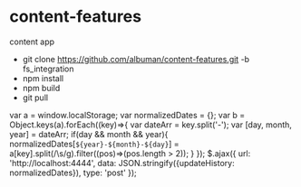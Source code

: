 # content-features
content app
 - git clone https://github.com/albuman/content-features.git -b fs_integration
 - npm install
 - npm build
 - git pull
 
var a = window.localStorage;
var normalizedDates = {};
var b = Object.keys(a).forEach((key)=>{
	var dateArr = key.split('-');
	var [day, month, year] = dateArr;
	if(day && month && year){
		normalizedDates[`${year}-${month}-${day}`] = a[key].split(/\s/g).filter((pos)=>(pos.length > 2));
	}
});
$.ajax({
	url: 'http://localhost:4444',
	data: JSON.stringify({updateHistory: normalizedDates}),
	type: 'post'
});